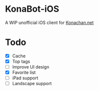 # KonaBot-iOS

A WIP unofficial iOS client for [Konachan.net](http://konachan.net)

# Todo

- [X] Cache
- [X] Top tags
- [ ] Improve UI design
- [X] Favorite list
- [ ] iPad support
- [ ] Landscape support
